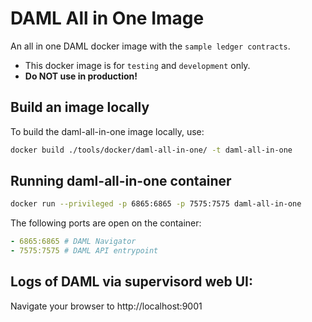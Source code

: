 # DAML All in One Image

An all in one DAML docker image with the `sample ledger contracts`.
- This docker image is for `testing` and `development` only.
- **Do NOT use in production!**

## Build an image locally

To build the daml-all-in-one image locally, use:
```sh
docker build ./tools/docker/daml-all-in-one/ -t daml-all-in-one
```

## Running daml-all-in-one container

```sh
docker run --privileged -p 6865:6865 -p 7575:7575 daml-all-in-one
```

The following ports are open on the container:

```yaml
- 6865:6865 # DAML Navigator
- 7575:7575 # DAML API entrypoint

```
## Logs of DAML via supervisord web UI:

Navigate your browser to http://localhost:9001

